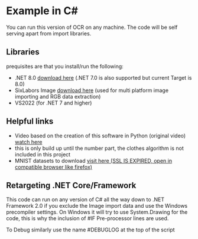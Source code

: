 # Example in C#
You can run this version of OCR on any machine. The code will be self serving apart from import libraries.

## Libraries
prequisites are that you install/run the following:
+ .NET 8.0 [download here](https://dotnet.microsoft.com/en-us/download/dotnet/8.0) (.NET 7.0 is also supported but current Target is 8.0)
+ SixLabors Image [download here](https://nuget.org/packages/SixLabors.ImageSharp) (used for multi platform image importing and RGB data extraction)
+ VS2022 (for .NET 7 and higher)

## Helpful links

+ Video based on the creation of this software in Python (original video) [watch here](https://www.youtube.com/watch?v=vzabeKdW9tE) 
 + this is only build up until the number part, the clothes algorithm is not included in this project 
+ MNIST datasets to download [visit here (SSL IS EXPIRED, open in compatible browser like firefox)](http://yann.lecun.com/exdb/mnist/)

## Retargeting .NET Core/Framework
This code can run on any version of C# all the way down to .NET Framework 2.0 if you exclude the Image import data and use the Windows precompiler settings.
On Windows it will try to use System.Drawing for the code, this is why the inclusion of #IF Pre-processor lines are used.

To Debug similarly use the name #DEBUGLOG at the top of the script
